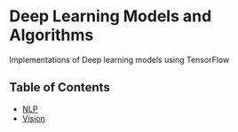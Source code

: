 # Deep Learning Models and Algorithms

Implementations of Deep learning models using TensorFlow

## Table of Contents
  * [NLP](https://github.com/zhangyuanxun/DLAlgo/blob/master/nlp/)
  * [Vision](https://github.com/zhangyuanxun/DLAlgo/blob/master/vision/)